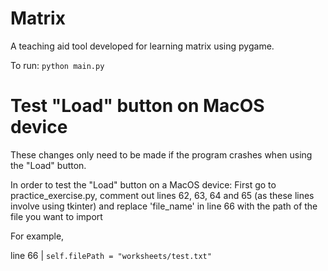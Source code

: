 # Matrix
A teaching aid tool developed for learning matrix using pygame.

To run: `python main.py`

# Test "Load" button on MacOS device
These changes only need to be made if the program crashes when using the "Load" button.

In order to test the "Load" button on a MacOS device:
First go to practice_exercise.py, comment out lines 62, 63, 64 and 65
(as these lines involve using tkinter)
and replace 'file_name' in line 66 with the path of the file you want to import

For example,

line 66 | `self.filePath = "worksheets/test.txt"`

